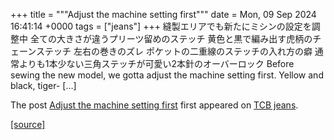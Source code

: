 +++
title = """Adjust the machine setting first"""
date = Mon, 09 Sep 2024 16:41:14 +0000
tags = ["jeans"]
+++
縫製エリアでも新たにミシンの設定を調整中 全ての大きさが違うプリーツ留めのステッチ 黄色と黒で編み出す虎柄のチェーンステッチ 左右の巻きのズレ ポケットの二重線のステッチの入れ方の癖 通常よりも1本少ない三角ステッチが可愛い2本針のオーバーロック Before sewing the new model, we gotta adjust the machine setting first. Yellow and black, tiger- \[…\]

The post [Adjust the machine setting first](http://tcbjeans.com/2024/09/10/49025) first appeared on [TCB jeans](http://tcbjeans.com).

[[source]](http://tcbjeans.com/2024/09/10/49025)

